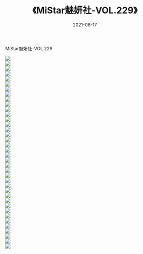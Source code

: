 ﻿---
layout: post
title:  《MiStar魅妍社-VOL.229》
date:   2021-06-17
img: http://img.660000.xyz/Sharelink/网络美图/2021/MiStar魅妍社-VOL.229/000.jpg
categories: [美女, 清纯, 唯美]
---

MiStar魅妍社-VOL.229

  ![](http://img.660000.xyz/Sharelink/网络美图/2021/MiStar魅妍社-VOL.229/001.jpg) <br> ![](http://img.660000.xyz/Sharelink/网络美图/2021/MiStar魅妍社-VOL.229/002.jpg) <br> ![](http://img.660000.xyz/Sharelink/网络美图/2021/MiStar魅妍社-VOL.229/003.jpg) <br> ![](http://img.660000.xyz/Sharelink/网络美图/2021/MiStar魅妍社-VOL.229/004.jpg) <br> ![](http://img.660000.xyz/Sharelink/网络美图/2021/MiStar魅妍社-VOL.229/005.jpg) <br> ![](http://img.660000.xyz/Sharelink/网络美图/2021/MiStar魅妍社-VOL.229/006.jpg) <br> ![](http://img.660000.xyz/Sharelink/网络美图/2021/MiStar魅妍社-VOL.229/007.jpg) <br> ![](http://img.660000.xyz/Sharelink/网络美图/2021/MiStar魅妍社-VOL.229/008.jpg) <br> ![](http://img.660000.xyz/Sharelink/网络美图/2021/MiStar魅妍社-VOL.229/009.jpg) <br> ![](http://img.660000.xyz/Sharelink/网络美图/2021/MiStar魅妍社-VOL.229/010.jpg) <br> ![](http://img.660000.xyz/Sharelink/网络美图/2021/MiStar魅妍社-VOL.229/011.jpg) <br> ![](http://img.660000.xyz/Sharelink/网络美图/2021/MiStar魅妍社-VOL.229/012.jpg) <br> ![](http://img.660000.xyz/Sharelink/网络美图/2021/MiStar魅妍社-VOL.229/013.jpg) <br> ![](http://img.660000.xyz/Sharelink/网络美图/2021/MiStar魅妍社-VOL.229/014.jpg) <br> ![](http://img.660000.xyz/Sharelink/网络美图/2021/MiStar魅妍社-VOL.229/015.jpg) <br> ![](http://img.660000.xyz/Sharelink/网络美图/2021/MiStar魅妍社-VOL.229/016.jpg) <br> ![](http://img.660000.xyz/Sharelink/网络美图/2021/MiStar魅妍社-VOL.229/017.jpg) <br> ![](http://img.660000.xyz/Sharelink/网络美图/2021/MiStar魅妍社-VOL.229/018.jpg) <br> ![](http://img.660000.xyz/Sharelink/网络美图/2021/MiStar魅妍社-VOL.229/019.jpg) <br> ![](http://img.660000.xyz/Sharelink/网络美图/2021/MiStar魅妍社-VOL.229/020.jpg) <br> ![](http://img.660000.xyz/Sharelink/网络美图/2021/MiStar魅妍社-VOL.229/021.jpg) <br> ![](http://img.660000.xyz/Sharelink/网络美图/2021/MiStar魅妍社-VOL.229/022.jpg) <br> ![](http://img.660000.xyz/Sharelink/网络美图/2021/MiStar魅妍社-VOL.229/023.jpg) <br> ![](http://img.660000.xyz/Sharelink/网络美图/2021/MiStar魅妍社-VOL.229/024.jpg) <br> ![](http://img.660000.xyz/Sharelink/网络美图/2021/MiStar魅妍社-VOL.229/025.jpg) <br> ![](http://img.660000.xyz/Sharelink/网络美图/2021/MiStar魅妍社-VOL.229/026.jpg) <br> ![](http://img.660000.xyz/Sharelink/网络美图/2021/MiStar魅妍社-VOL.229/027.jpg) <br> ![](http://img.660000.xyz/Sharelink/网络美图/2021/MiStar魅妍社-VOL.229/028.jpg) <br> ![](http://img.660000.xyz/Sharelink/网络美图/2021/MiStar魅妍社-VOL.229/029.jpg) <br> ![](http://img.660000.xyz/Sharelink/网络美图/2021/MiStar魅妍社-VOL.229/030.jpg) <br> ![](http://img.660000.xyz/Sharelink/网络美图/2021/MiStar魅妍社-VOL.229/031.jpg) <br> ![](http://img.660000.xyz/Sharelink/网络美图/2021/MiStar魅妍社-VOL.229/032.jpg) <br> ![](http://img.660000.xyz/Sharelink/网络美图/2021/MiStar魅妍社-VOL.229/033.jpg) <br> ![](http://img.660000.xyz/Sharelink/网络美图/2021/MiStar魅妍社-VOL.229/034.jpg) <br> ![](http://img.660000.xyz/Sharelink/网络美图/2021/MiStar魅妍社-VOL.229/035.jpg) <br> ![](http://img.660000.xyz/Sharelink/网络美图/2021/MiStar魅妍社-VOL.229/036.jpg) <br> ![](http://img.660000.xyz/Sharelink/网络美图/2021/MiStar魅妍社-VOL.229/037.jpg) <br> ![](http://img.660000.xyz/Sharelink/网络美图/2021/MiStar魅妍社-VOL.229/038.jpg) <br>